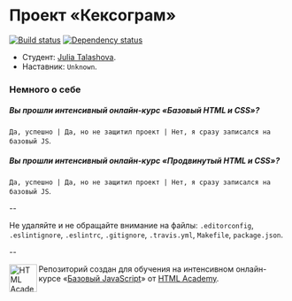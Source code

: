 # Проект «Кексограм»

[![Build status][travis-image]][travis-url]
[![Dependency status][dependency-image]][dependency-url]

* Студент: [Julia Talashova](https://htmlacademy.ru/profile/id47843).
* Наставник: `Unknown`.

### Немного о себе

##### Вы прошли интенсивный онлайн-курс «Базовый HTML и CSS»?
`Да, успешно | Да, но не защитил проект | Нет, я сразу записался на базовый JS`.

##### Вы прошли интенсивный онлайн-курс «Продвинутый HTML и CSS»?
`Да, успешно | Да, но не защитил проект | Нет, я сразу записался на базовый JS`.

--

Не удаляйте и не обращайте внимание на файлы: `.editorconfig`, `.eslintignore`, `.eslintrc`, `.gitignore`, `.travis.yml`, `Makefile`, `package.json`.

--

<a href="https://htmlacademy.ru/js_intensive"><img align="left" width="50" height="50" title="HTML Academy" src="https://htmlacademy.ru/static/img/logo-github-javascript.svg"></a>

Репозиторий создан для обучения на интенсивном онлайн-курсе «[Базовый JavaScript](https://htmlacademy.ru/js_intensive)» от [HTML Academy](https://htmlacademy.ru).

[travis-image]: https://travis-ci.org/js-htmlacademy/47843-keksogram.svg?branch=master
[travis-url]: https://travis-ci.org/js-htmlacademy/47843-keksogram
[dependency-image]: https://david-dm.org/js-htmlacademy/47843-keksogram.svg?style=flat-square
[dependency-url]: https://david-dm.org/js-htmlacademy/47843-keksogram
